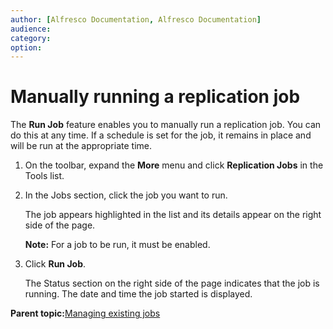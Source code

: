 ```yaml
---
author: [Alfresco Documentation, Alfresco Documentation]
audience: 
category: 
option: 
---
```


# Manually running a replication job

The **Run Job** feature enables you to manually run a replication job. You can do this at any time. If a schedule is set for the job, it remains in place and will be run at the appropriate time.

1.  On the toolbar, expand the **More** menu and click **Replication Jobs** in the Tools list.

2.  In the Jobs section, click the job you want to run.

    The job appears highlighted in the list and its details appear on the right side of the page.

    **Note:** For a job to be run, it must be enabled.

3.  Click **Run Job**.

    The Status section on the right side of the page indicates that the job is running. The date and time the job started is displayed.


**Parent topic:**[Managing existing jobs](../concepts/adminconsole-replication-manage.md)

